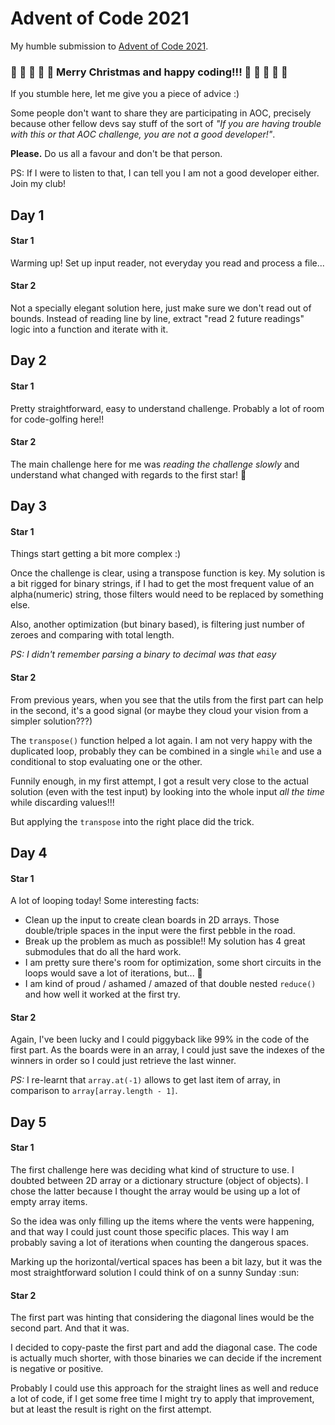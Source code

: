 # Advent of Code 2021

My humble submission to [Advent of Code 2021](https://adventofcode.com/2021).

### 🎄 🎅 🎄 🎅 🎄 **Merry Christmas and happy coding!!!** 🎄 🎅 🎄 🎅 🎄

If you stumble here, let me give you a piece of advice :)

Some people don't want to share they are participating in AOC, precisely because other fellow devs say stuff of the sort of _"If you are having trouble with this or that AOC challenge, you are not a good developer!"_.

**Please.** Do us all a favour and don't be that person.

PS: If I were to listen to that, I can tell you I am not a good developer either. Join my club!

## Day 1

#### Star 1

Warming up! Set up input reader, not everyday you read and process a file...

#### Star 2

Not a specially elegant solution here, just make sure we don't read out of bounds.
Instead of reading line by line, extract "read 2 future readings" logic into a function and iterate with it.

## Day 2

#### Star 1

Pretty straightforward, easy to understand challenge. Probably a lot of room for code-golfing here!!

#### Star 2

The main challenge here for me was _reading the challenge slowly_ and understand what changed with regards to the first star! :facepalm:

## Day 3

#### Star 1

Things start getting a bit more complex :)

Once the challenge is clear, using a transpose function is key. My solution is a bit rigged for binary strings, if I had to get the most frequent value of an alpha(numeric) string, those filters would need to be replaced by something else.

Also, another optimization (but binary based), is filtering just number of zeroes and comparing with total length.

_PS: I didn't remember parsing a binary to decimal was that easy_

#### Star 2

From previous years, when you see that the utils from the first part can help in the second, it's a good signal (or maybe they cloud your vision from a simpler solution???)

The `transpose()` function helped a lot again. I am not very happy with the duplicated loop, probably they can be combined in a single `while` and use a conditional to stop evaluating one
or the other.

Funnily enough, in my first attempt, I got a result very close to the actual solution (even with the test input) by looking into the whole input _all the time_ while discarding values!!!

But applying the `transpose` into the right place did the trick.

## Day 4

#### Star 1

A lot of looping today! Some interesting facts:

- Clean up the input to create clean boards in 2D arrays. Those double/triple spaces in the input were the first pebble in the road.
- Break up the problem as much as possible!! My solution has 4 great submodules that do all the hard work.
- I am pretty sure there's room for optimization, some short circuits in the loops would save a lot of iterations, but... :shrug:
- I am kind of proud / ashamed / amazed of that double nested `reduce()` and how well it worked at the first try.

#### Star 2

Again, I've been lucky and I could piggyback like 99% in the code of the first part. As the boards were in an array, I could just save the indexes of the winners in order so I could just retrieve the last winner.

_PS:_ I re-learnt that `array.at(-1)` allows to get last item of array, in comparison to `array[array.length - 1]`.

## Day 5

#### Star 1

The first challenge here was deciding what kind of structure to use. I doubted between 2D array or a dictionary structure (object of objects). I chose the latter because I thought the array would be using up a lot of empty array items.

So the idea was only filling up the items where the vents were happening, and that way I could just count those specific places. This way I am probably saving a lot of iterations when counting the dangerous spaces.

Marking up the horizontal/vertical spaces has been a bit lazy, but it was the most straightforward solution I could think of on a sunny Sunday :sun:

#### Star 2

The first part was hinting that considering the diagonal lines would be the second part. And that it was.

I decided to copy-paste the first part and add the diagonal case. The code is actually much shorter, with those binaries we can decide if the increment is negative or positive.

Probably I could use this approach for the straight lines as well and reduce a lot of code, if I get some free time I might try to apply that improvement, but at least the result is right on the first attempt.
